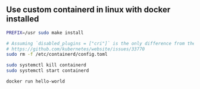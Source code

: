 ## Use custom containerd in linux with docker installed

```bash
PREFIX=/usr sudo make install

# Assuming `disabled_plugins = ["cri"]` is the only difference from the default
# https://github.com/kubernetes/website/issues/33770
sudo rm -f /etc/containerd/config.toml

sudo systemctl kill containerd
sudo systemctl start containerd

docker run hello-world
```

